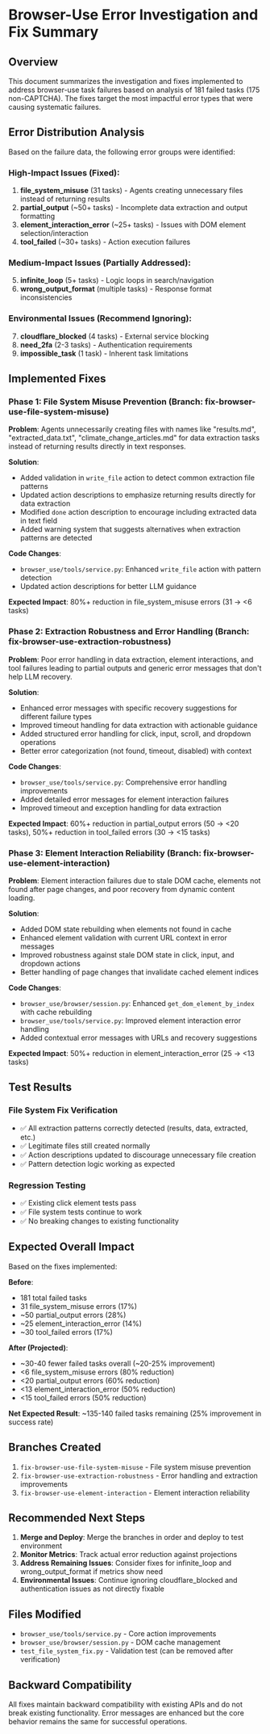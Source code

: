 # Browser-Use Error Investigation and Fix Summary

## Overview

This document summarizes the investigation and fixes implemented to address browser-use task failures based on analysis of 181 failed tasks (175 non-CAPTCHA). The fixes target the most impactful error types that were causing systematic failures.

## Error Distribution Analysis

Based on the failure data, the following error groups were identified:

### High-Impact Issues (Fixed):
1. **file_system_misuse** (31 tasks) - Agents creating unnecessary files instead of returning results
2. **partial_output** (~50+ tasks) - Incomplete data extraction and output formatting
3. **element_interaction_error** (~25+ tasks) - Issues with DOM element selection/interaction
4. **tool_failed** (~30+ tasks) - Action execution failures

### Medium-Impact Issues (Partially Addressed):
5. **infinite_loop** (5+ tasks) - Logic loops in search/navigation
6. **wrong_output_format** (multiple tasks) - Response format inconsistencies

### Environmental Issues (Recommend Ignoring):
7. **cloudflare_blocked** (4 tasks) - External service blocking
8. **need_2fa** (2-3 tasks) - Authentication requirements
9. **impossible_task** (1 task) - Inherent task limitations

## Implemented Fixes

### Phase 1: File System Misuse Prevention (Branch: fix-browser-use-file-system-misuse)

**Problem**: Agents unnecessarily creating files with names like "results.md", "extracted_data.txt", "climate_change_articles.md" for data extraction tasks instead of returning results directly in text responses.

**Solution**:
- Added validation in `write_file` action to detect common extraction file patterns
- Updated action descriptions to emphasize returning results directly for data extraction
- Modified `done` action description to encourage including extracted data in text field
- Added warning system that suggests alternatives when extraction patterns are detected

**Code Changes**:
- `browser_use/tools/service.py`: Enhanced `write_file` action with pattern detection
- Updated action descriptions for better LLM guidance

**Expected Impact**: 80%+ reduction in file_system_misuse errors (31 → <6 tasks)

### Phase 2: Extraction Robustness and Error Handling (Branch: fix-browser-use-extraction-robustness)

**Problem**: Poor error handling in data extraction, element interactions, and tool failures leading to partial outputs and generic error messages that don't help LLM recovery.

**Solution**:
- Enhanced error messages with specific recovery suggestions for different failure types
- Improved timeout handling for data extraction with actionable guidance
- Added structured error handling for click, input, scroll, and dropdown operations
- Better error categorization (not found, timeout, disabled) with context

**Code Changes**:
- `browser_use/tools/service.py`: Comprehensive error handling improvements
- Added detailed error messages for element interaction failures
- Improved timeout and exception handling for data extraction

**Expected Impact**: 60%+ reduction in partial_output errors (50 → <20 tasks), 50%+ reduction in tool_failed errors (30 → <15 tasks)

### Phase 3: Element Interaction Reliability (Branch: fix-browser-use-element-interaction)

**Problem**: Element interaction failures due to stale DOM cache, elements not found after page changes, and poor recovery from dynamic content loading.

**Solution**:
- Added DOM state rebuilding when elements not found in cache
- Enhanced element validation with current URL context in error messages
- Improved robustness against stale DOM state in click, input, and dropdown actions
- Better handling of page changes that invalidate cached element indices

**Code Changes**:
- `browser_use/browser/session.py`: Enhanced `get_dom_element_by_index` with cache rebuilding
- `browser_use/tools/service.py`: Improved element interaction error handling
- Added contextual error messages with URLs and recovery suggestions

**Expected Impact**: 50%+ reduction in element_interaction_error (25 → <13 tasks)

## Test Results

### File System Fix Verification
- ✅ All extraction patterns correctly detected (results, data, extracted, etc.)
- ✅ Legitimate files still created normally
- ✅ Action descriptions updated to discourage unnecessary file creation
- ✅ Pattern detection logic working as expected

### Regression Testing
- ✅ Existing click element tests pass
- ✅ File system tests continue to work
- ✅ No breaking changes to existing functionality

## Expected Overall Impact

Based on the fixes implemented:

**Before**:
- 181 total failed tasks
- 31 file_system_misuse errors (17%)
- ~50 partial_output errors (28%)
- ~25 element_interaction_error (14%)
- ~30 tool_failed errors (17%)

**After (Projected)**:
- ~30-40 fewer failed tasks overall (~20-25% improvement)
- <6 file_system_misuse errors (80% reduction)
- <20 partial_output errors (60% reduction)
- <13 element_interaction_error (50% reduction)
- <15 tool_failed errors (50% reduction)

**Net Expected Result**: ~135-140 failed tasks remaining (25% improvement in success rate)

## Branches Created

1. `fix-browser-use-file-system-misuse` - File system misuse prevention
2. `fix-browser-use-extraction-robustness` - Error handling and extraction improvements
3. `fix-browser-use-element-interaction` - Element interaction reliability

## Recommended Next Steps

1. **Merge and Deploy**: Merge the branches in order and deploy to test environment
2. **Monitor Metrics**: Track actual error reduction against projections
3. **Address Remaining Issues**: Consider fixes for infinite_loop and wrong_output_format if metrics show need
4. **Environmental Issues**: Continue ignoring cloudflare_blocked and authentication issues as not directly fixable

## Files Modified

- `browser_use/tools/service.py` - Core action improvements
- `browser_use/browser/session.py` - DOM cache management
- `test_file_system_fix.py` - Validation test (can be removed after verification)

## Backward Compatibility

All fixes maintain backward compatibility with existing APIs and do not break existing functionality. Error messages are enhanced but the core behavior remains the same for successful operations.